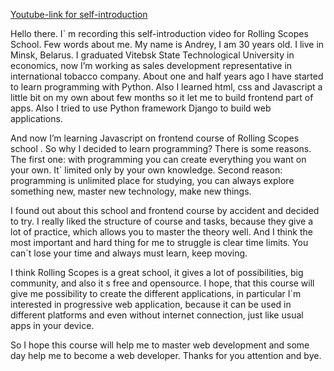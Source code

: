 [Youtube-link for self-introduction](https://youtu.be/YAtC1vKPznw)

Hello there. I` m  recording this self-introduction video for Rolling Scopes School. Few words about me. My name is Andrey, I am 30 years old. I live in Minsk, Belarus. I graduated Vitebsk State Technological University in economics, now I’m working as sales development representative in international tobacco company. About one and half years ago I have started to learn programming with Python. Also I learned html, css and Javascript a little bit  on my own about few months so it let me to build frontend part of apps. Also I tried to use Python framework Django to build web applications.

And now I’m learning Javascript on frontend course of Rolling Scopes school .
So why I decided to learn programming? There is some reasons. The first one: with programming you can create everything you want on your own. It` limited only by your own knowledge. Second reason: programming is unlimited place for studying, you can always explore something new, master new technology, make new things.

I found out about this school and frontend course by accident and decided to try. I really liked the structure of course and tasks, because they give a lot of practice, which allows you to master the theory well.
And I think the most important and hard thing for me to struggle is clear time limits. You can`t lose your time and always must learn, keep moving.

I think Rolling Scopes is a great school, it gives a lot of possibilities,  big community, and also it s free and opensource. I hope, that this course will give me possibility to create the different  applications,  in particular I`m interested in progressive web application, because it can be used in different platforms and even without internet connection, just like usual apps in your device.

So I hope this course will help me to master web development and some day help me to become a web developer.
Thanks for you attention and bye.